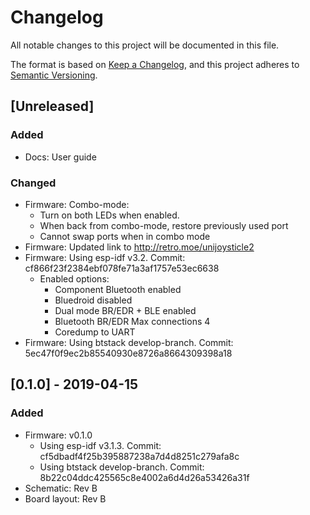 # Changelog
All notable changes to this project will be documented in this file.

The format is based on [Keep a Changelog](https://keepachangelog.com/en/1.0.0/),
and this project adheres to [Semantic Versioning](https://semver.org/spec/v2.0.0.html).

## [Unreleased]
### Added
- Docs: User guide

### Changed
- Firmware: Combo-mode:
  - Turn on both LEDs when enabled.
  - When back from combo-mode, restore previously used port
  - Cannot swap ports when in combo mode
- Firmware: Updated link to http://retro.moe/unijoysticle2
- Firmware: Using esp-idf v3.2. Commit: cf866f23f2384ebf078fe71a3af1757e53ec6638
  - Enabled options:
    - Component Bluetooth enabled
    - Bluedroid disabled
    - Dual mode BR/EDR + BLE enabled
    - Bluetooth BR/EDR Max connections 4
    - Coredump to UART
- Firmware: Using btstack develop-branch. Commit: 5ec47f0f9ec2b85540930e8726a8664309398a18

## [0.1.0] - 2019-04-15
### Added
- Firmware: v0.1.0
  - Using esp-idf v3.1.3. Commit: cf5dbadf4f25b395887238a7d4d8251c279afa8c
  - Using btstack develop-branch. Commit: 8b22c04ddc425565c8e4002a6d4d26a53426a31f
- Schematic: Rev B
- Board layout: Rev B
